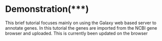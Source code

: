 # Demonstration(***)

This brief tutorial focuses mainly on using the Galaxy web based server to annotate genes.
In this tutorial the genes are imported from the NCBI gene browser and uploaded.
This is currently been updated on the browser

